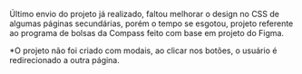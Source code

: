 Último envio do projeto já realizado, faltou melhorar o design no CSS de algumas páginas secundárias, porém o tempo se esgotou, projeto referente 
ao programa de bolsas da Compass feito com base em projeto do Figma.

*O projeto não foi criado com modais, ao clicar nos botões, o usuário é redirecionado a outra página.
